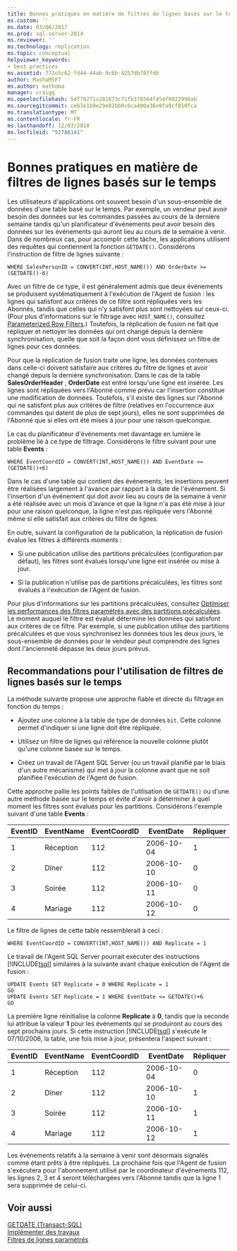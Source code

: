 ```yaml
---
title: Bonnes pratiques en matière de filtres de lignes basés sur le temps | Microsoft Docs
ms.custom: ''
ms.date: 03/06/2017
ms.prod: sql-server-2014
ms.reviewer: ''
ms.technology: replication
ms.topic: conceptual
helpviewer_keywords:
- best practices
ms.assetid: 773c5c62-fd44-44ab-9c6b-4257dbf8ffdb
author: MashaMSFT
ms.author: mathoma
manager: craigg
ms.openlocfilehash: 5df70271c281673c71fb378564f454f0822998ab
ms.sourcegitcommit: ceb7e1b9e29e02bb0c6ca400a36e0fa9cf010fca
ms.translationtype: MT
ms.contentlocale: fr-FR
ms.lasthandoff: 12/03/2018
ms.locfileid: "52786141"
---
```

# <a name="best-practices-for-time-based-row-filters"></a>Bonnes pratiques en matière de filtres de lignes basés sur le temps
  Les utilisateurs d'applications ont souvent besoin d'un sous-ensemble de données d'une table basé sur le temps. Par exemple, un vendeur peut avoir besoin des données sur les commandes passées au cours de la dernière semaine tandis qu'un planificateur d'événements peut avoir besoin des données sur les événements qui auront lieu au cours de la semaine à venir. Dans de nombreux cas, pour accomplir cette tâche, les applications utilisent des requêtes qui contiennent la fonction `GETDATE()`. Considérons l'instruction de filtre de lignes suivante :  
  
```  
WHERE SalesPersonID = CONVERT(INT,HOST_NAME()) AND OrderDate >= (GETDATE()-6)  
```  
  
 Avec un filtre de ce type, il est généralement admis que deux événements se produisent systématiquement à l'exécution de l'Agent de fusion : les lignes qui satisfont aux critères de ce filtre sont répliquées vers les Abonnés, tandis que celles qui n'y satisfont plus sont nettoyées sur ceux-ci. (Pour plus d’informations sur le filtrage avec `HOST_NAME()`, consultez [Parameterized Row Filters](parameterized-filters-parameterized-row-filters.md).) Toutefois, la réplication de fusion ne fait que répliquer et nettoyer les données qui ont changé depuis la dernière synchronisation, quelle que soit la façon dont vous définissez un filtre de lignes pour ces données.  
  
 Pour que la réplication de fusion traite une ligne, les données contenues dans celle-ci doivent satisfaire aux critères du filtre de lignes et avoir changé depuis la dernière synchronisation. Dans le cas de la table **SalesOrderHeader** , **OrderDate** est entré lorsqu'une ligne est insérée. Les lignes sont répliquées vers l'Abonné comme prévu car l'insertion constitue une modification de données. Toutefois, s'il existe des lignes sur l'Abonné qui ne satisfont plus aux critères de filtre (relatives en l'occurrence aux commandes qui datent de plus de sept jours), elles ne sont supprimées de l'Abonné que si elles ont été mises à jour pour une raison quelconque.  
  
 Le cas du planificateur d'événements met davantage en lumière le problème lié à ce type de filtrage. Considérons le filtre suivant pour une table **Events** :  
  
```  
WHERE EventCoordID = CONVERT(INT,HOST_NAME()) AND EventDate <= (GETDATE()+6)  
```  
  
 Dans le cas d'une table qui contient des événements, les insertions peuvent être réalisées largement à l'avance par rapport à la date de l'événement. Si l'insertion d'un événement qui doit avoir lieu au cours de la semaine à venir a été réalisée avec un mois d'avance et que la ligne n'a pas été mise à jour pour une raison quelconque, la ligne n'est pas répliquée vers l'Abonné même si elle satisfait aux critères du filtre de lignes.  
  
 En outre, suivant la configuration de la publication, la réplication de fusion évalue les filtres à différents moments :  
  
-   Si une publication utilise des partitions précalculées (configuration par défaut), les filtres sont évalués lorsqu'une ligne est insérée ou mise à jour.  
  
-   Si la publication n'utilise pas de partitions précalculées, les filtres sont évalués à l'exécution de l'Agent de fusion.  
  
 Pour plus d’informations sur les partitions précalculées, consultez [Optimiser les performances des filtres paramétrés avec des partitions précalculées](parameterized-filters-optimize-for-precomputed-partitions.md). Le moment auquel le filtre est évalué détermine les données qui satisfont aux critères de ce filtre. Par exemple, si une publication utilise des partitions précalculées et que vous synchronisez les données tous les deux jours, le sous-ensemble de données pour le vendeur peut comprendre des lignes dont l'ancienneté dépasse les deux jours prévus.  
  
## <a name="recommendations-for-using-time-based-row-filters"></a>Recommandations pour l'utilisation de filtres de lignes basés sur le temps  
 La méthode suivante propose une approche fiable et directe du filtrage en fonction du temps :  
  
-   Ajoutez une colonne à la table de type de données `bit`. Cette colonne permet d'indiquer si une ligne doit être répliquée.  
  
-   Utilisez un filtre de lignes qui référence la nouvelle colonne plutôt qu'une colonne basée sur le temps.  
  
-   Créez un travail de l'Agent SQL Server (ou un travail planifié par le biais d'un autre mécanisme) qui met à jour la colonne avant que ne soit planifiée l'exécution de l'Agent de fusion.  
  
 Cette approche pallie les points faibles de l'utilisation de `GETDATE()` ou d'une autre méthode basée sur le temps et évite d'avoir à déterminer à quel moment les filtres sont évalués pour les partitions. Considérons l'exemple suivant d'une table **Events** :  
  
|**EventID**|**EventName**|**EventCoordID**|**EventDate**|**Répliquer**|  
|-----------------|-------------------|----------------------|-------------------|-------------------|  
|1|Réception|112|2006-10-04|1|  
|2|Dîner|112|2006-10-10|0|  
|3|Soirée|112|2006-10-11|0|  
|4|Mariage|112|2006-10-12|0|  
  
 Le filtre de lignes de cette table ressemblerait à ceci :  
  
```  
WHERE EventCoordID = CONVERT(INT,HOST_NAME()) AND Replicate = 1  
```  
  
 Le travail de l'Agent SQL Server pourrait exécuter des instructions [!INCLUDE[tsql](../../../includes/tsql-md.md)] similaires à la suivante avant chaque exécution de l'Agent de fusion :  
  
```  
UPDATE Events SET Replicate = 0 WHERE Replicate = 1  
GO  
UPDATE Events SET Replicate = 1 WHERE EventDate <= GETDATE()+6  
GO  
```  
  
 La première ligne réinitialise la colonne **Replicate** à **0**, tandis que la seconde lui attribue la valeur **1** pour les événements qui se produiront au cours des sept prochains jours. Si cette instruction [!INCLUDE[tsql](../../../includes/tsql-md.md)] s'exécute le 07/10/2006, la table, une fois mise à jour, présentera l'aspect suivant :  
  
|**EventID**|**EventName**|**EventCoordID**|**EventDate**|**Répliquer**|  
|-----------------|-------------------|----------------------|-------------------|-------------------|  
|1|Réception|112|2006-10-04|0|  
|2|Dîner|112|2006-10-10|1|  
|3|Soirée|112|2006-10-11|1|  
|4|Mariage|112|2006-10-12|1|  
  
 Les événements relatifs à la semaine à venir sont désormais signalés comme étant prêts à être répliqués. La prochaine fois que l'Agent de fusion s'exécutera pour l'abonnement utilisé par le coordinateur d'événements 112, les lignes 2, 3 et 4 seront téléchargées vers l'Abonné tandis que la ligne 1 sera supprimée de celui-ci.  
  
## <a name="see-also"></a>Voir aussi  
 [GETDATE &#40;Transact-SQL&#41;](/sql/t-sql/functions/getdate-transact-sql)   
 [Implémenter des travaux](../../../ssms/agent/implement-jobs.md)   
 [Filtres de lignes paramétrés](parameterized-filters-parameterized-row-filters.md)  
  
  
